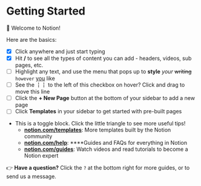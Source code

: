 # Getting Started

👋 Welcome to Notion!

Here are the basics:

- [x]  Click anywhere and just start typing
- [x]  Hit **/** to see all the types of content you can add - headers, videos, sub pages, etc.
- [ ]  Highlight any text, and use the menu that pops up to **style** *your* ~~writing~~ `however` [you](https://www.notion.so/product) like
- [ ]  See the **⋮⋮** to the left of this checkbox on hover? Click and drag to move this line
- [ ]  Click the **+ New Page** button at the bottom of your sidebar to add a new page
- [ ]  Click **Templates** in your sidebar to get started with pre-built pages
- This is a toggle block. Click the little triangle to see more useful tips!
    - [**notion.com/templates**](https://www.notion.so/templates): More templates built by the Notion community
    - [**notion.com/help**](https://www.notion.so/help): ****Guides and FAQs for everything in Notion
    - [**notion.com/guides**](http://notion.com/guides): Watch videos and read tutorials to become a Notion expert

👉 **Have a question?** Click the `?` at the bottom right for more guides, or to send us a message.